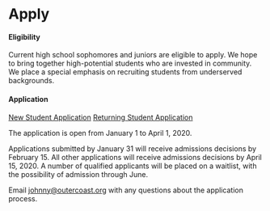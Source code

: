 # Apply

#### Eligibility

Current high school sophomores and juniors are eligible to apply. We hope to bring together high-potential students who are invested in community. We place a special emphasis on recruiting students from underserved backgrounds.

#### Application

 [New Student Application](https://fs29.formsite.com/Gd7elL/jd4ednm4wy/index.html)
 [Returning Student Application](https://fs29.formsite.com/Gd7elL/abmylds10t/index.html)
 
The application is open from January 1 to April 1, 2020. 

Applications submitted by January 31 will receive admissions decisions by February 15. All other applications will receive admissions decisions by April 15, 2020. A number of qualified applicants will be placed on a waitlist, with the possibility of admission through June.

Email johnny@outercoast.org with any questions about the application process. 
